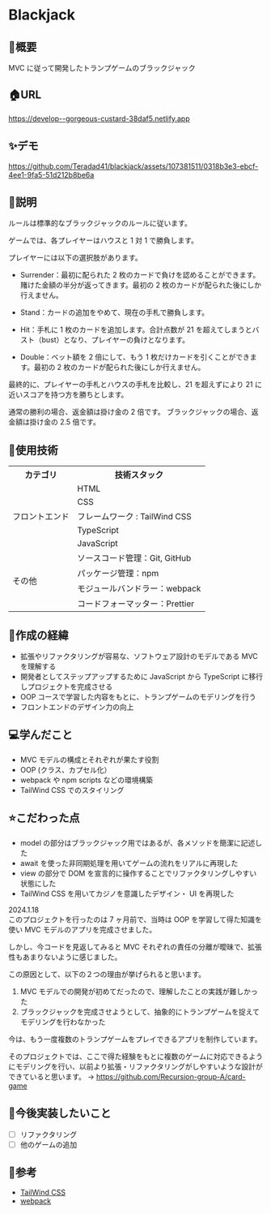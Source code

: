 # Blackjack

## 🌱概要
MVC に従って開発したトランプゲームのブラックジャック

## 🏠URL
https://develop--gorgeous-custard-38daf5.netlify.app

## ✨デモ
https://github.com/Teradad41/blackjack/assets/107381511/0318b3e3-ebcf-4ee1-9fa5-51d212b8be6a

## 📝説明
ルールは標準的なブラックジャックのルールに従います。

ゲームでは、各プレイヤーはハウスと 1 対 1 で勝負します。

プレイヤーには以下の選択肢があります。

- Surrender：最初に配られた 2 枚のカードで負けを認めることができます。賭けた金額の半分が返ってきます。最初の 2 枚のカードが配られた後にしか行えません。

- Stand：カードの追加をやめて、現在の手札で勝負します。

- Hit：手札に 1 枚のカードを追加します。合計点数が 21 を超えてしまうとバスト（bust）となり、プレイヤーの負けとなります。
  
- Double：ベット額を 2 倍にして、もう 1 枚だけカードを引くことができます。最初の 2 枚のカードが配られた後にしか行えません。

最終的に、プレイヤーの手札とハウスの手札を比較し、21 を超えずにより 21 に近いスコアを持つ方を勝ちとします。

通常の勝利の場合、返金額は掛け金の 2 倍です。
ブラックジャックの場合、返金額は掛け金の 2.5 倍です。

## 💾使用技術
<table>
<tr>
  <th>カテゴリ</th>
  <th>技術スタック</th>
</tr>
<tr>
  <td rowspan=5>フロントエンド</td>
  <td>HTML</td>
</tr>
<tr>
  <td>CSS</td>
</tr>
<tr>
  <td>フレームワーク : TailWind CSS</td>
</tr>
<tr>
  <td>TypeScript</td>
</tr>
<tr>
  <td>JavaScript</td>
</tr>
<td rowspan=4>その他</td>
  <td>ソースコード管理：Git, GitHub</td>
</tr>
<tr>
  <td>パッケージ管理：npm</td>
</tr>
<tr>
  <td>モジュールバンドラー：webpack</td>
</tr>
<tr>
  <td>コードフォーマッター：Prettier</td>
</tr>
</table>

## 📜作成の経緯
- 拡張やリファクタリングが容易な、ソフトウェア設計のモデルである MVC を理解する
- 開発者としてステップアップするために JavaScript から TypeScript に移行しプロジェクトを完成させる
- OOP コースで学習した内容をもとに、トランプゲームのモデリングを行う
- フロントエンドのデザイン力の向上

## 💻学んだこと
- MVC モデルの構成とそれぞれが果たす役割
- OOP (クラス、カプセル化）
- webpack や npm scripts などの環境構築
- TailWind CSS でのスタイリング

## ⭐️こだわった点
- model の部分はブラックジャック用ではあるが、各メソッドを簡潔に記述した
- await を使った非同期処理を用いてゲームの流れをリアルに再現した
- view の部分で DOM を宣言的に操作することでリファクタリングしやすい状態にした
- TailWind CSS を用いてカジノを意識したデザイン・ UI を再現した

2024.1.18 <br/>
このプロジェクトを行ったのは 7 ヶ月前で、当時は OOP を学習して得た知識を使い MVC モデルのアプリを完成させました。

しかし、今コードを見返してみると MVC それぞれの責任の分離が曖昧で、拡張性もあまりないように感じました。

この原因として、以下の２つの理由が挙げられると思います。
1. MVC モデルでの開発が初めてだったので、理解したことの実践が難しかった
2. ブラックジャックを完成させようとして、抽象的にトランプゲームを捉えてモデリングを行わなかった

今は、もう一度複数のトランプゲームをプレイできるアプリを制作しています。

そのプロジェクトでは、ここで得た経験をもとに複数のゲームに対応できるようにモデリングを行い、以前より拡張・リファクタリングがしやすいような設計ができていると思います。
→ https://github.com/Recursion-group-A/card-game

## 📮今後実装したいこと
- [ ] リファクタリング
- [ ] 他のゲームの追加
      
## 📑参考
- [TailWind CSS](https://tailwindcss.com)
- [webpack](https://webpack.js.org)
